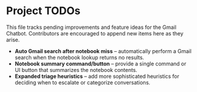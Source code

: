 # Project TODOs

This file tracks pending improvements and feature ideas for the Gmail Chatbot. Contributors are encouraged to append new items here as they arise.

- **Auto Gmail search after notebook miss** – automatically perform a Gmail search when the notebook lookup returns no results.
- **Notebook summary command/button** – provide a single command or UI button that summarizes the notebook contents.
- **Expanded triage heuristics** – add more sophisticated heuristics for deciding when to escalate or categorize conversations.

